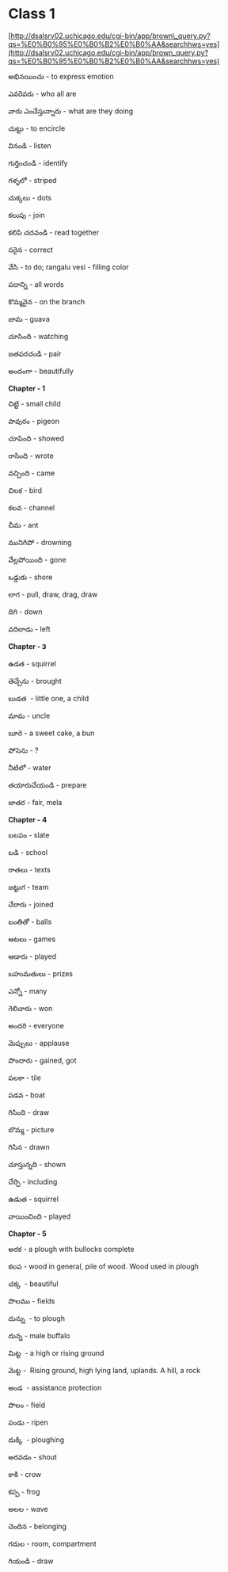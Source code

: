 # Class 1

[http://dsalsrv02.uchicago.edu/cgi-bin/app/brown\_query.py?qs=%E0%B0%95%E0%B0%B2%E0%B0%AA&searchhws=yes](http://dsalsrv02.uchicago.edu/cgi-bin/app/brown_query.py?qs=%E0%B0%95%E0%B0%B2%E0%B0%AA&searchhws=yes)

అభినయించు - to express emotion

ఎవరెవరు - who all are

  

వారు ఎంచేస్తున్నారు - what are they doing

  

చుట్టు - to encircle

వినండి - listen

గుర్తించండి - identify

గళ్ళలో - striped

చుక్కలు - dots

కలుపు - join

కలిపి చదవండి - read together

సరైన - correct

వేసి - to do; rangalu vesi - filling color

పదాన్ని - all words

కొమ్మవైన - on the branch

జామ - guava

చూసింది - watching

జతపరచండి - pair

అందంగా - beautifully

  

**Chapter - 1**

  

చిట్టి - small child

పావురం - pigeon

చూపింది - showed

రాసింది - wrote

వచ్చింది - came

చిలక - bird

కలవ - channel

చీమ - ant

మునిగిపో - drowning

వేల్లపోయింది - gone

ఒడ్డుకు - shore

లాగ - pull, draw, drag, draw

దిగి - down

వదిలాడు - left

  

**Chapter - ౩** 

  

ఉడత - squirrel

తెచ్చేను - brought

బుడత  - little one, a child 

మామ - uncle

బూరె - a sweet cake, a bun

పోసెను - ?

నీటిలో - water

తయారుచేయండి - prepare

జాతర - fair, mela

  

  

**Chapter - 4**

  

బలపం - slate

బడి - school

రాతలు - texts

జట్టుగ - team

చేరారు - joined

బంతితో - balls

ఆటలు - games

ఆడారు - played

బహుమతులు - prizes

ఎన్నో - many

గెలిచారు - won

అందరి - everyone

మెప్పులు - applause 

పొందారు - gained, got

పలకా - tile

పడవ - boat 

గిసింది - draw

బొమ్మ - picture

గిసిన - drawn

చూస్తున్నది - shown

చేర్చి - including

ఉడుత - squirrel

వాయించింది - played

  

  

  

**Chapter - 5**

  

అరక - a plough with bullocks complete

కలప - wood in general, pile of wood. Wood used in plough

చక్క  - beautiful

పొలము - fields

దున్ను  - to plough

దున్న - male buffalo

మిట్ట  - a high or rising ground

మెట్ట -  Rising ground, high lying land, uplands. A hill, a rock

అండ  - assistance protection

పొలం - field

పండు - ripen

దుక్కి  - ploughing

అరవడం - shout

కాకి - crow

కప్ప - frog

అలల - wave

చెందిన - belonging

గదుల - room, compartment

  

గియండి - draw